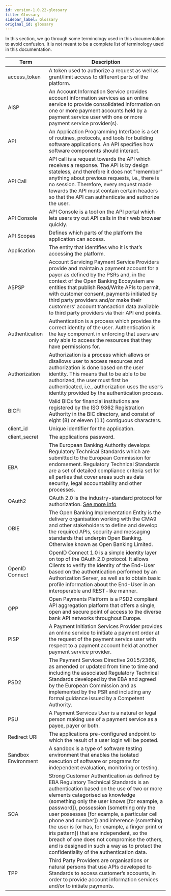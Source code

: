```yaml
---
id: version-1.0.22-glossary
title: Glossary
sidebar_label: Glossary
original_id: glossary
---
```


In this section, we go through some terminology used in this documentation to avoid confusion. It is not meant to be a complete list of terminology used in this documentation.

| Term | Description |
| --- | --- |
| access_token | A token used to authorize a request as well as grant/limit access to different parts of the platform. |
| AISP | An Account Information Service provides account information services as an online service to provide consolidated information on one or more payment accounts held by a payment service user with one or more payment service provider(s). |
| API | An Application Programming Interface is a set of routines, protocols, and tools for building software applications. An API specifies how software components should interact. |
| API Call | API call is a request towards the API which receives a response. The API is by design stateless, and therefore it does not "remember" anything about previous requests, i.e., there is no session. Therefore, every request made towards the API must contain certain headers so that the API can authenticate and authorize the user. |
| API Console | API Console is a tool on the API portal which lets users try out API calls in their web browser quickly. |
| API Scopes | Defines which parts of the platform the application can access. | 
| Application | The entity that identifies who it is that’s accessing the platform. |
| ASPSP | Account Servicing Payment Service Providers provide and maintain a payment account for a payer as defined by the PSRs and, in the context of the Open Banking Ecosystem are entities that publish Read/Write APIs to permit, with customer consent, payments initiated by third party providers and/or make their customers’ account transaction data available to third party providers via their API end points. |
| Authentication | Authentication is a process which provides the correct identity of the user. Authentication is the key component in enforcing that users are only able to access the resources that they have permissions for. |
| Authorization | Authorization is a process which allows or disallows user to access resources and authorization is done based on the user identity. This means that to be able to be authorized, the user must first be authenticated, i.e., authorization uses the user’s identity provided by the authentication process. |
| BICFI | Valid BICs for financial institutions are registered by the ISO 9362 Registration Authority in the BIC directory, and consist of eight (8) or eleven (11) contiguous characters. |
| client_id | Unique identifier for the application. |
| client_secret | The applications password. |
| EBA | The European Banking Authority develops Regulatory Technical Standards which are submitted to the European Commission for endorsement. Regulatory Technical Standards are a set of detailed compliance criteria set for all parties that cover areas such as data security, legal accountability and other processes. |
| OAuth2 | OAuth 2.0 is the industry-standard protocol for authorization. [See more info](https://oauth.net/2/) | 
| OBIE | The Open Banking Implementation Entity is the delivery organisation working with the CMA9 and other stakeholders to define and develop the required APIs, security and messaging standards that underpin Open Banking. Otherwise known as Open Banking Limited. |
| OpenID Connect | OpenID Connect 1.0 is a simple identity layer on top of the OAuth 2.0 protocol. It allows Clients to verify the identity of the End-User based on the authentication performed by an Authorization Server, as well as to obtain basic profile information about the End-User in an interoperable and REST-like manner. |
| OPP | Open Payments Platform is a PSD2 compliant API aggregation platform that offers a single, open and secure point of access to the diverse bank API networks throughout Europe. |
| PISP | A Payment Initiation Services Provider provides an online service to initiate a payment order at the request of the payment service user with respect to a payment account held at another payment service provider. |
| PSD2 |The Payment Services Directive 2015/2366, as amended or updated from time to time and including the associated Regulatory Technical Standards developed by the EBA and agreed by the European Commission and as implemented by the PSR and including any formal guidance issued by a Competent Authority. |
| PSU | A Payment Services User is a natural or legal person making use of a payment service as a payee, payer or both. |
| Redirect URI | The applications pre-configured endpoint to which the result of a user login will be posted. |
| Sandbox Environment | A sandbox is a type of software testing environment that enables the isolated execution of software or programs for independent evaluation, monitoring or testing. |
| SCA | Strong Customer Authentication as defined by EBA Regulatory Technical Standards is an authentication based on the use of two or more elements categorised as knowledge (something only the user knows [for example, a password]), possession (something only the user possesses [for example, a particular cell phone and number]) and inherence (something the user is [or has, for example, a finger print or iris pattern]) that are independent, so the breach of one does not compromise the others, and is designed in such a way as to protect the confidentiality of the authentication data. |
| TPP | Third Party Providers are organisations or natural persons that use APIs developed to Standards to access customer’s accounts, in order to provide account information services and/or to initiate payments. |